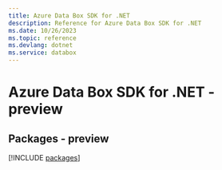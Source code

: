 ```yaml
---
title: Azure Data Box SDK for .NET
description: Reference for Azure Data Box SDK for .NET
ms.date: 10/26/2023
ms.topic: reference
ms.devlang: dotnet
ms.service: databox
---
```

# Azure Data Box SDK for .NET - preview
## Packages - preview
[!INCLUDE [packages](data-box-index.md)]